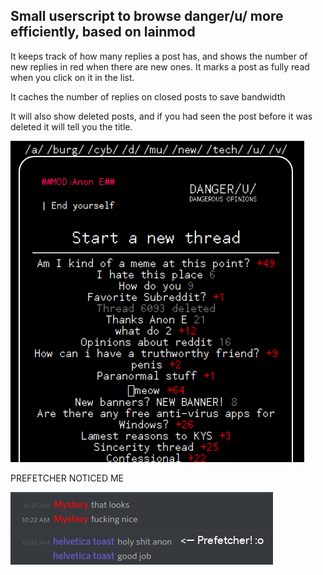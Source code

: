 ## Small userscript to browse danger/u/ more efficiently, based on lainmod

It keeps track of how many replies a post has, and shows the number of new replies in red when there are new ones. It marks a post as fully read when you click on it in the list.

It caches the number of replies on closed posts to save bandwidth

It will also show deleted posts, and if you had seen the post before it was deleted it will tell you the title.

![](ss.png)

PREFETCHER NOTICED ME

![](discord.png)
